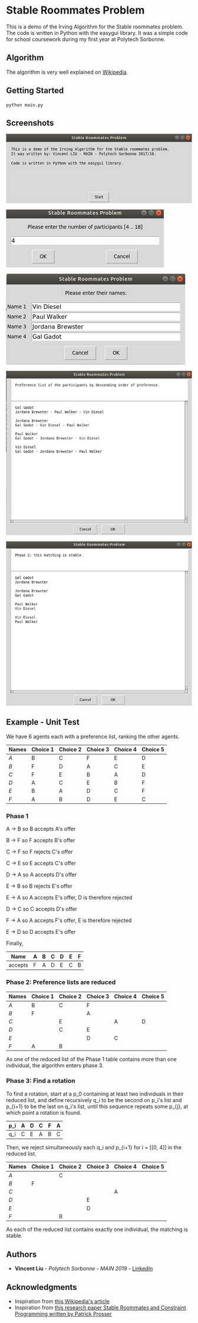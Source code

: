 # Stable Roommates Problem 
This is a demo of the Irving Algorithm for the Stable roommates problem. The code is written in Python with the easygui library. It was a simple code for school coursework during my first year at Polytech Sorbonne.

## Algorithm

The algorithm is very well explained on [Wikipedia](https://en.wikipedia.org/wiki/Stable_roommates_problem#Algorithm).

## Getting Started
```
python main.py
```

## Screenshots

![ScreenShot](https://github.com/liuvince/polytech-algorithm-srp/blob/master/images-for-demo/1.png)

![ScreenShot](https://github.com/liuvince/polytech-algorithm-srp/blob/master/images-for-demo/2.png)

![ScreenShot](https://github.com/liuvince/polytech-algorithm-srp/blob/master/images-for-demo/3.png)

![ScreenShot](https://github.com/liuvince/polytech-algorithm-srp/blob/master/images-for-demo/4.png)

![ScreenShot](https://github.com/liuvince/polytech-algorithm-srp/blob/master/images-for-demo/5.png)

## Example - Unit Test

We have 6 agents each with a preference list, ranking the other agents.

| Names | Choice 1 | Choice 2 | Choice 3 | Choice 4 | Choice 5 |
|-------|---|---|---|---|---|
|  *A*  | B | C | F | E | D |
|  *B*  | F | D | A | C | E |
|  *C*  | F | E | B | A | D |
|  *D*  | A | C | E | B | F |
|  *E*  | B | A | D | C | F |
|  *F*  | A | B | D | E | C |

### Phase 1
A -> B so B accepts A's offer

B -> F so F accepts B's offer

C -> F so F rejects C's offer

C -> E so E accepts C's offer

D -> A so A accepts D's offer

E -> B so B rejects E's offer

E -> A so A accepts E's offer, D is therefore rejected

D -> C so C accepts D's offer

F -> A so A accepts F's offer, E is therefore rejected

E -> D so D accepts E's offer

Finally,

|Name   | A | B | C | D | E | F |
|-------|--|--|--|--|--|--|
|accepts| F | A | D | E | C | B |

### Phase 2: Preference lists are reduced

| Names | Choice 1 | Choice 2 | Choice 3 | Choice 4 | Choice 5 |
|-------|---|---|---|---|---|
|  *A*  | B | C | F |   |   |
|  *B*  | F |   | A |   |   |
|  *C*  |   | E |   | A | D |
|  *D*  |   | C | E |   |   |
|  *E*  |   |   | D | C |   |
|  *F*  | A | B |   |   |   |

As one of the reduced list of the Phase 1 table contains more than one individual,
the algorithm enters phase 3.


### Phase 3: Find a rotation

To find a rotation, start at a p_0 containing at least two individuals in their reduced list, and define recursively q_i to be the second on p_i's list and p_{i+1} to be the last on q_i's list, until this sequence repeats some p_{j}, at which point a rotation is found.

| p_i | A | D | C | F | A | 
|-----|---|---|---|---|---|
| q_i | C | E | A | B | C |  

Then, we reject simultaneously each q_i and p_{i+1} for i = [[0, 4]] in the reduced list.

| Names | Choice 1 | Choice 2 | Choice 3 | Choice 4 | Choice 5 |
|-------|---|---|---|---|---|
|  *A*  |   | C |   |   |   |
|  *B*  | F |   |   |   |   |
|  *C*  |   |   |   | A |   |
|  *D*  |   |   | E |   |   |
|  *E*  |   |   | D |   |   |
|  *F*  |   | B |   |   |   |

As each of the reduced list contains exactly one individual, the matching is stable.


## Authors

* **Vincent Liu** - *Polytech Sorbonne - MAIN 2019* - [LinkedIn](https://www.linkedin.com/in/liuvince25/)

## Acknowledgments

* Inspiration from [this Wikipedia's article](https://en.wikipedia.org/wiki/Stable_roommates_problem)
* Inspiration from [this research paper Stable Roommates and Constraint Programming written by Patrick Prosser ](http://www.dcs.gla.ac.uk/~pat/roommates/distribution/papers/cpaior2014.pdf)





